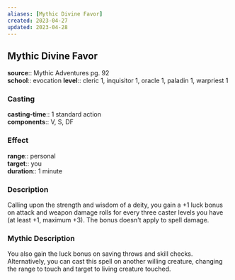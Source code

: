 ```yaml
---
aliases: [Mythic Divine Favor]
created: 2023-04-27
updated: 2023-04-28
---
```


## Mythic Divine Favor

**source**:: Mythic Adventures pg. 92  
**school**:: evocation
**level**:: cleric 1, inquisitor 1, oracle 1, paladin 1, warpriest 1

### Casting

**casting-time**:: 1 standard action  
**components**:: V, S, DF

### Effect

**range**:: personal  
**target**:: you  
**duration**:: 1 minute

### Description

Calling upon the strength and wisdom of a deity, you gain a +1 luck bonus on attack and weapon damage rolls for every three caster levels you have (at least +1, maximum +3). The bonus doesn't apply to spell damage.

### Mythic Description

You also gain the luck bonus on saving throws and skill checks. Alternatively, you can cast this spell on another willing creature, changing the range to touch and target to living creature touched.
